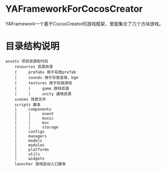 # YAFrameworkForCocosCreator
YAFramework一个基于CocosCreator的游戏框架，里面集合了几个方块游戏。

# 目录结构说明
```
assets 项目资源和代码   
    resources 资源目录   
    |     prefabs 用于存放prefab   
    |     sounds 用于存放音效、bgm   
    |     textures 用于存放游戏  
    |     |     game 游戏资源  
    |     |     unity 通用资源  
    scenes 场景文件  
    scripts 脚本  
    |     components  
    |     |     event  
    |     |     music  
    |     |     mvc  
    |     |     storage  
    |     configs  
    |     managers  
    |     models  
    |     modules  
    |     platforms  
    |     utils  
    |     widgets  
    launcher 游戏启动入口脚本  
```
